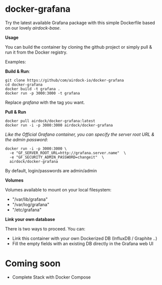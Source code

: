 # docker-grafana

Try the latest available Grafana package with this simple Dockerfile based on our lovely _airdock-base_.

**Usage**

You can build the container by cloning the github project or simply pull & run it from the Docker registry.

Examples:

**Build & Run**:
```
git clone https://github/com/airdock-io/docker-grafana
cd docker-grafana
docker build -t grafana .
docker run -p 3000:3000 -t grafana
```
Replace _grafana_ with the tag you want.


**Pull & Run**
```
docker pull airdock/docker-grafana:latest
docker run -i -p 3000:3000 airdock/docker-grafana
````

_Like the Official Grafana container, you can specify the server root URL & the admin password_:

```
docker run -i -p 3000:3000 \
  -e "GF_SERVER_ROOT_URL=http://grafana.server.name"  \
  -e "GF_SECURITY_ADMIN_PASSWORD=changeit"  \
  airdock/docker-grafana
```
By default, login/passwords are admin/admin

**Volumes**

Volumes available to mount on your local filesystem:

 - "/var/lib/grafana"
 - "/var/log/grafana"
 - "/etc/grafana"

**Link your own database**

There is two ways to proceed. You can:
 - Link this container with your own Dockerized DB (InfluxDB / Graphite ..)
 - Fill the empty fields with an existing DB directly in the Grafana web UI

# Coming soon

 - Complete Stack with Docker Compose
